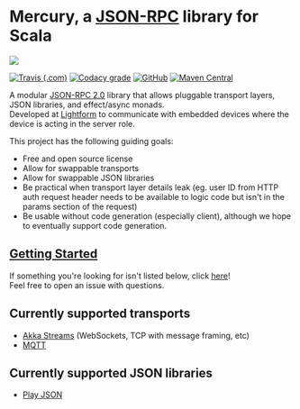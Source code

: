 # Mercury, a [JSON-RPC](https://www.jsonrpc.org/specification) library for Scala

[![](https://www.cloud.lightform.com/img/Wordmark%20Black.svg)](https://lightform.com/)

[![Travis (.com)](https://img.shields.io/travis/com/lightform-oss/mercury?style=for-the-badge)](https://travis-ci.com/lightform-oss/mercury)
[![Codacy grade](https://img.shields.io/codacy/grade/125cc8f2617c41a5b8730c6818af3640?style=for-the-badge)](https://app.codacy.com/manual/lightform/mercury)
[![GitHub](https://img.shields.io/github/license/lightform-oss/mercury?style=for-the-badge)](LICENCE.txt)
[![Maven Central](https://img.shields.io/maven-central/v/org.lightform/mercury_2.13?style=for-the-badge)](https://mvnrepository.com/artifact/com.lightform/mercury)

A modular [JSON-RPC 2.0](https://www.jsonrpc.org/specification) library that allows pluggable transport layers, JSON libraries, and effect/async monads.  
Developed at [Lightform](https://lightform.com/) to communicate with embedded devices where the device is acting in the server role.

This project has the following guiding goals:

* Free and open source license
* Allow for swappable transports
* Allow for swappable JSON libraries
* Be practical when transport layer details leak (eg. user ID from HTTP auth request header needs to be available to logic code but isn't in the params section of the request)
* Be usable without code generation (especially client), although we hope to eventually support code generation.

## [Getting Started](GETTING_STARTED.md)

If something you're looking for isn't listed below, click [here](CONTRIBUTING.md)!  
Feel free to open an issue with questions.

## Currently supported transports

* [Akka Streams](akka-stream) (WebSockets, TCP with message framing, etc)
* [MQTT](paho)

## Currently supported JSON libraries

* [Play JSON](play-json)
